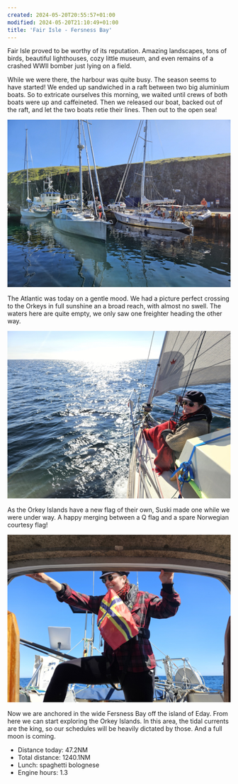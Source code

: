```yaml
---
created: 2024-05-20T20:55:57+01:00
modified: 2024-05-20T21:10:49+01:00
title: 'Fair Isle - Fersness Bay'
---
```


Fair Isle proved to be worthy of its reputation. Amazing landscapes, tons of birds, beautiful lighthouses, cozy little museum, and even remains of a crashed WWII bomber just lying on a field.

While we were there, the harbour was quite busy. The season seems to have started! We ended up sandwiched in a raft between two big aluminium boats.
So to extricate ourselves this morning, we waited until crews of both boats were up and caffeineted. Then we released our boat, backed out of the raft, and let the two boats retie their lines. Then out to the open sea!

![Image](../2024/56bbcefcad308620c9533d42e8716fd2.jpg) 

The Atlantic was today on a gentle mood. We had a picture perfect crossing to the Orkeys in full sunshine an a broad reach, with almost no swell.
The waters here are quite empty, we only saw one freighter heading the other way.

![Image](../2024/2fc4b5efb1ec2ff4620ca44f36607b4c.jpg) 

As the Orkey Islands have a new flag of their own, Suski made one while we were under way. A happy merging between a Q flag and a spare Norwegian courtesy flag!

![Image](../2024/23b8eac9734c8ec8454fd4ae3fdeb0da.jpg) 

Now we are anchored in the wide Fersness Bay off the island of Eday. From here we can start exploring the Orkey Islands. In this area, the tidal currents are the king, so our schedules will be heavily dictated by those. And a full moon is coming. 

* Distance today: 47.2NM
* Total distance: 1240.1NM
* Lunch: spaghetti bolognese 
* Engine hours: 1.3
